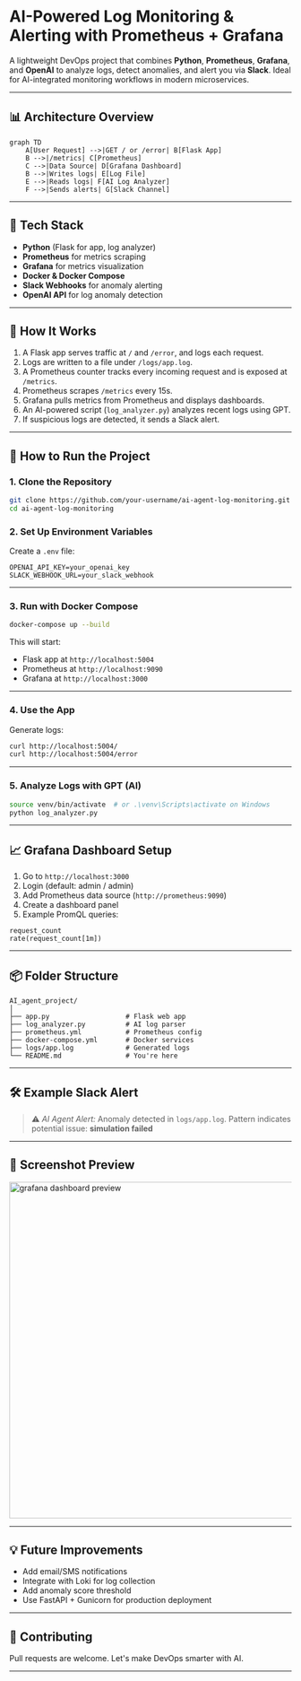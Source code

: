 #  AI-Powered Log Monitoring & Alerting with Prometheus + Grafana

A lightweight DevOps project that combines **Python**, **Prometheus**, **Grafana**, and **OpenAI** to analyze logs, detect anomalies, and alert you via **Slack**. Ideal for AI-integrated monitoring workflows in modern microservices.

---

## 📊 Architecture Overview

```mermaid
graph TD
    A[User Request] -->|GET / or /error| B[Flask App]
    B -->|/metrics| C[Prometheus]
    C -->|Data Source| D[Grafana Dashboard]
    B -->|Writes logs| E[Log File]
    E -->|Reads logs| F[AI Log Analyzer]
    F -->|Sends alerts| G[Slack Channel]
```

---

## 🔧 Tech Stack

- **Python** (Flask for app, log analyzer)
- **Prometheus** for metrics scraping
- **Grafana** for metrics visualization
- **Docker & Docker Compose**
- **Slack Webhooks** for anomaly alerting
- **OpenAI API** for log anomaly detection

---

## 🚀 How It Works

1. A Flask app serves traffic at `/` and `/error`, and logs each request.
2. Logs are written to a file under `/logs/app.log`.
3. A Prometheus counter tracks every incoming request and is exposed at `/metrics`.
4. Prometheus scrapes `/metrics` every 15s.
5. Grafana pulls metrics from Prometheus and displays dashboards.
6. An AI-powered script (`log_analyzer.py`) analyzes recent logs using GPT.
7. If suspicious logs are detected, it sends a Slack alert.

---

## 🐳 How to Run the Project

### 1. Clone the Repository

```bash
git clone https://github.com/your-username/ai-agent-log-monitoring.git
cd ai-agent-log-monitoring
```

### 2. Set Up Environment Variables

Create a `.env` file:

```env
OPENAI_API_KEY=your_openai_key
SLACK_WEBHOOK_URL=your_slack_webhook
```

---

### 3. Run with Docker Compose

```bash
docker-compose up --build
```

This will start:
- Flask app at `http://localhost:5004`
- Prometheus at `http://localhost:9090`
- Grafana at `http://localhost:3000`

---

### 4. Use the App

Generate logs:
```bash
curl http://localhost:5004/
curl http://localhost:5004/error
```

---

### 5. Analyze Logs with GPT (AI)

```bash
source venv/bin/activate  # or .\venv\Scripts\activate on Windows
python log_analyzer.py
```

---

## 📈 Grafana Dashboard Setup

1. Go to `http://localhost:3000`
2. Login (default: admin / admin)
3. Add Prometheus data source (`http://prometheus:9090`)
4. Create a dashboard panel
5. Example PromQL queries:

```promql
request_count
rate(request_count[1m])
```

---

## 📦 Folder Structure

```
AI_agent_project/
│
├── app.py                   # Flask web app
├── log_analyzer.py          # AI log parser
├── prometheus.yml           # Prometheus config
├── docker-compose.yml       # Docker services
├── logs/app.log             # Generated logs
└── README.md                # You're here
```

---

## 🛠 Example Slack Alert

> ⚠️ *AI Agent Alert:* Anomaly detected in `logs/app.log`. Pattern indicates potential issue: **simulation failed**

---

## 📸 Screenshot Preview

<img src="docs/grafana_dashboard.png" alt="grafana dashboard preview" width="600"/>

---

## 💡 Future Improvements

- Add email/SMS notifications
- Integrate with Loki for log collection
- Add anomaly score threshold
- Use FastAPI + Gunicorn for production deployment

---

## 🤝 Contributing

Pull requests are welcome. Let's make DevOps smarter with AI.

---


